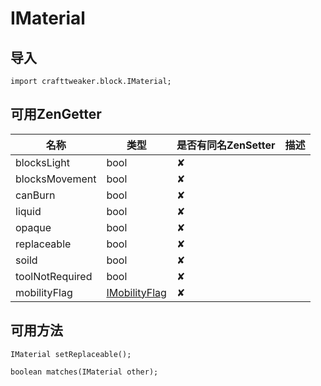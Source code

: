 # IMaterial

## 导入

`import crafttweaker.block.IMaterial;`

## 可用ZenGetter

| 名称 | 类型 | 是否有同名ZenSetter | 描述 |
|-----|------|------|------|
|blocksLight|bool|✘||
|blocksMovement|bool|✘||
|canBurn|bool|✘||
|liquid|bool|✘||
|opaque|bool|✘||
|replaceable|bool|✘||
|soild|bool|✘||
|toolNotRequired|bool|✘||
|mobilityFlag|[IMobilityFlag](crafttweaker-lib/block/imobilityflag.md)|✘||

## 可用方法

`IMaterial setReplaceable();`

`boolean matches(IMaterial other);`
